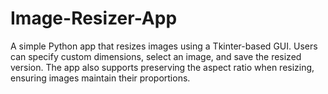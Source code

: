 # Image-Resizer-App
A simple Python app that resizes images using a Tkinter-based GUI. Users can specify custom dimensions, select an image, and save the resized version. The app also supports preserving the aspect ratio when resizing, ensuring images maintain their proportions.
